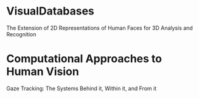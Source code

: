 VisualDatabases
===============

The Extension of 2D Representations of Human Faces for 3D Analysis and Recognition

Computational Approaches to Human Vision
========================================

Gaze Tracking:
The Systems Behind it, Within it, and From it
